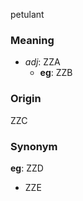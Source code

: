 petulant
### Meaning
+ _adj_: ZZA
    + __eg__: ZZB

### Origin

ZZC

### Synonym

__eg__: ZZD

+ ZZE


